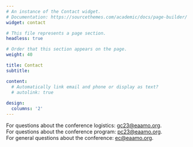 ```yaml
---
# An instance of the Contact widget.
# Documentation: https://sourcethemes.com/academic/docs/page-builder/
widget: contact

# This file represents a page section.
headless: true

# Order that this section appears on the page.
weight: 40

title: Contact
subtitle:

content:
  # Automatically link email and phone or display as text?
  # autolink: true
  
design:
  columns: '2'
---
```


For questions about the conference logistics: gc23@eaamo.org.  
For questions about the conference program: pc23@eaamo.org.  
For general questions about the conference: ec@eaamo.org.  
